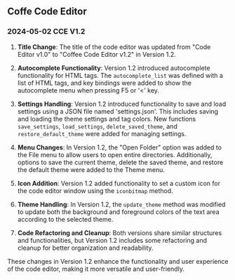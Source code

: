 ## Coffe Code Editor

### 2024-05-02  CCE V1.2


1. **Title Change**: The title of the code editor was updated from "Code Editor v1.0" to "Coffee Code Editor v1.2" in Version 1.2.

2. **Autocomplete Functionality**: Version 1.2 introduced autocomplete functionality for HTML tags. The `autocomplete_list` was defined with a list of HTML tags, and key bindings were added to show the autocomplete menu when pressing F5 or '<' key.

3. **Settings Handling**: Version 1.2 introduced functionality to save and load settings using a JSON file named 'settings.json'. This includes saving and loading the theme settings and tag colors. New functions `save_settings`, `load_settings`, `delete_saved_theme`, and `restore_default_theme` were added for managing settings.

4. **Menu Changes**: In Version 1.2, the "Open Folder" option was added to the File menu to allow users to open entire directories. Additionally, options to save the current theme, delete the saved theme, and restore the default theme were added to the Theme menu.

5. **Icon Addition**: Version 1.2 added functionality to set a custom icon for the code editor window using the `iconbitmap` method.

6. **Theme Handling**: In Version 1.2, the `update_theme` method was modified to update both the background and foreground colors of the text area according to the selected theme.

7. **Code Refactoring and Cleanup**: Both versions share similar structures and functionalities, but Version 1.2 includes some refactoring and cleanup for better organization and readability.

These changes in Version 1.2 enhance the functionality and user experience of the code editor, making it more versatile and user-friendly.
